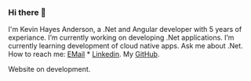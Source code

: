 ### Hi there 👋

I'm Kevin Hayes Anderson, a .Net and Angular developer with 5 years of experiance.
I’m currently working on developing .Net applications.
I’m currently learning development of cloud native apps.
Ask me about .Net.
How to reach me: [EMail](mailto:kevinhayesanderson@gmail.com) * [Linkedin](https://www.linkedin.com/in/kevinhayesanderson/).
My [GitHub](https://github.com/kevinhayesanderson).


Website on development.
